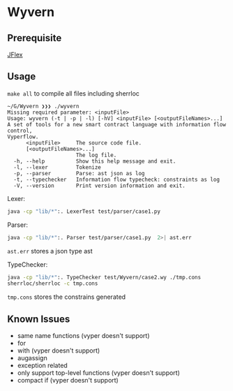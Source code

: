 # Wyvern

## Prerequisite

[JFlex](https://jflex.de/)

## Usage
```make all``` to compile all files including sherrloc

```console
~/G/Wyvern ❯❯❯ ./wyvern
Missing required parameter: <inputFile>
Usage: wyvern (-t | -p | -l) [-hV] <inputFile> [<outputFileNames>...]
A set of tools for a new smart contract language with information flow control,
Vyperflow.
      <inputFile>     The source code file.
      [<outputFileNames>...]
                      The log file.
  -h, --help          Show this help message and exit.
  -l, --lexer         Tokenize
  -p, --parser        Parse: ast json as log
  -t, --typechecker   Information flow typecheck: constraints as log
  -V, --version       Print version information and exit.
```

Lexer:

```bash
java -cp "lib/*":. LexerTest test/parser/case1.py
```

Parser:

```bash
java -cp "lib/*":. Parser test/parser/case1.py  2>| ast.err
```
```ast.err``` stores a json type ast

TypeChecker:

```bash
java -cp "lib/*":. TypeChecker test/Wyvern/case2.wy ./tmp.cons
sherrloc/sherrloc -c tmp.cons 
```
```tmp.cons``` stores the constrains generated

## Known Issues

* same name functions (vyper doesn't support)
* for 
* with (vyper doesn't support)
* augassign 
* exception related
* only support top-level functions (vyper doesn't support)
* compact if (vyper doesn't support)
